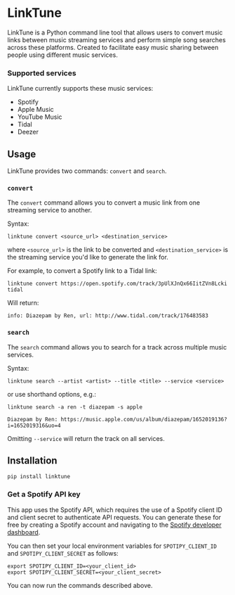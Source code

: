 # LinkTune
LinkTune is a Python command line tool that allows users to convert music links between music streaming services and perform simple song searches across these platforms. Created to facilitate easy music sharing between people using different music services. 
### Supported services
LinkTune currently supports these music services:
- Spotify
- Apple Music
- YouTube Music
- Tidal
- Deezer

## Usage

LinkTune provides two commands: `convert` and `search`.

### `convert`

The `convert` command allows you to convert a music link from one streaming service to another. 

Syntax:

    linktune convert <source_url> <destination_service>

where `<source_url>` is the link to be converted and `<destination_service>` is the streaming service you'd like to generate the link for.

For example, to convert a Spotify link to a Tidal link:

    linktune convert https://open.spotify.com/track/3pUlXJnQx66IitZVn8Lcki tidal

Will return: 
    
    info: Diazepam by Ren, url: http://www.tidal.com/track/176483583

### `search`
The `search` command allows you to search for a track across multiple music services. 

Syntax:

    linktune search --artist <artist> --title <title> --service <service>

or use shorthand options, e.g.:

    linktune search -a ren -t diazepam -s apple

    Diazepam by Ren: https://music.apple.com/us/album/diazepam/1652019136?i=1652019316&uo=4

Omitting `--service` will return the track on all services.

## Installation

    pip install linktune
    
### Get a Spotify API key
This app uses the Spotify API, which requires the use of a Spotify client ID and client secret to authenticate API requests. You can generate these for free by creating a Spotify account and navigating to the [Spotify developer dashboard](https://developer.spotify.com/dashboard/applications).

You can then set your local environment variables for `SPOTIPY_CLIENT_ID` and `SPOTIPY_CLIENT_SECRET` as follows:

    export SPOTIPY_CLIENT_ID=<your_client_id>
    export SPOTIPY_CLIENT_SECRET=<your_client_secret>

You can now run the commands described above.


